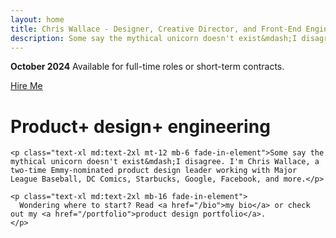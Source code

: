 ```yaml
---
layout: home
title: Chris Wallace - Designer, Creative Director, and Front-End Engineer
description: Some say the mythical unicorn doesn't exist&mdash;I disagree. I'm Chris Wallace, an award-winning designer, creative director, and front-end engineer with over 15 years pioneering the future of digital experience.
---
```


<div class="open-to-work content-container fade-in-element z-50 relative">
  <p><strong>October 2024</strong> Available for full-time roles or short-term contracts.</p>
  <a class="badge" href="/contact">Hire Me</a>
</div>

<div class="!mx-0 overflow-hidden">
  <div class="z-0 relative">
    <div id="visualization-canvas" class="fade-in-element absolute aspect-square top-[-88px] right-[-30px] w-[260px] sm:w-[300px] md:w-[420px] md:top-[-136px] md:right-[-20px] lg:right-[30px] lg:w-[480px] xl:w-[600px]" role="presentation" aria-hidden="true"></div>
  </div>
  <div class="z-10 relative content-container">
    <div>
      <h1 class="home-title">
        <span class="fade-in-element">Product+</span> <span class="fade-in-element">design+</span> <span class="fade-in-element">engineering</span>
      </h1>
    </div>

    <p class="text-xl md:text-2xl mt-12 mb-6 fade-in-element">Some say the mythical unicorn doesn't exist&mdash;I disagree. I'm Chris Wallace, a two-time Emmy-nominated product design leader working with Major League Baseball, DC Comics, Starbucks, Google, Facebook, and more.</p>

    <p class="text-xl md:text-2xl mb-16 fade-in-element">
      Wondering where to start? Read <a href="/bio">my bio</a> or check out my <a href="/portfolio">product design portfolio</a>.
    </p>

  </div>
</div>
